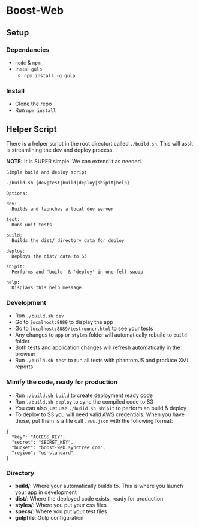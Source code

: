# Boost-Web

## Setup

### Dependancies

- `node` & `npm`
- Install `gulp`
    - `npm install -g gulp`

### Install

* Clone the repo
* Run `npm install`

## Helper Script

There is a helper script in the root directort called `./build.sh`. This will assit is streamlining the dev and deploy process.

**NOTE:** It is SUPER simple. We can extend it as needed.

```
Simple build and deploy script

./build.sh {dev|test|build|deploy|shipit|help}

Options:

dev:
  Builds and launches a local dev server

test:
  Runs unit tests

build;
  Builds the dist/ directory data for deploy

deploy:
  Deploys the dist/ data to S3

shipit:
  Performs and 'build' & 'deploy' in one fell swoop

help:
  Displays this help message.
```

### Development
* Run `./build.sh dev`
* Go to `localhost:8889` to display the app
* Go to `localhost:8889/testrunner.html` to see your tests
* Any changes to `app` or `styles` folder will automatically rebuild to `build` folder
* Both tests and application changes will refresh automatically in the browser
* Run `./build.sh test` to run all tests with phantomJS and produce XML reports

### Minify the code, ready for production
* Run `./build.sh build` to create deployment ready code
* Run `./build.sh deploy` to sync the compiled code to S3
* You can also just use `./build.sh shipit` to perform an build & deploy
* To deploy to S3 you will need valid AWS credentials. When you have those, put them is a file call `.aws.json` with the following format:

```
{
  "key": "ACCESS_KEY",
  "secret": "SECRET_KEY",
  "bucket": "boost-web.synctree.com",
  "region": "us-standard"
}
```

### Directory
* **build/**: Where your automatically builds to. This is where you launch your app in development
* **dist/**: Where the deployed code exists, ready for production
* **styles/**: Where you put your css files
* **specs/**: Where you put your test files
* **gulpfile**: Gulp configuration
